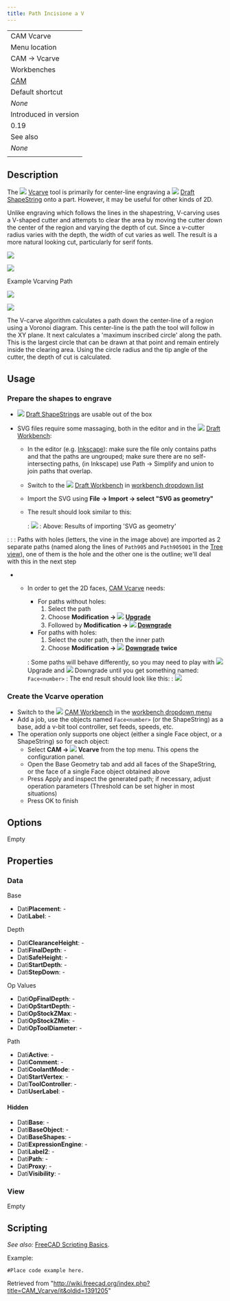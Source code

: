 ```yaml
---
title: Path Incisione a V
---
```


|                                       |
| ------------------------------------- |
| CAM Vcarve                            |
| Menu location                         |
| CAM → Vcarve                          |
| Workbenches                           |
| [CAM](/CAM_Workbench "CAM Workbench") |
| Default shortcut                      |
| _None_                                |
| Introduced in version                 |
| 0.19                                  |
| See also                              |
| _None_                                |
|                                       |

## Description

The ![](/images/CAM_Vcarve.svg) [Vcarve](/CAM_Vcarve "CAM Vcarve") tool is primarily for center-line engraving a ![](/images/Draft_ShapeString.svg) [Draft ShapeString](/Draft_ShapeString "Draft ShapeString") onto a part. However, it may be useful for other kinds of 2D.

Unlike engraving which follows the lines in the shapestring, V-carving uses a V-shaped cutter and attempts to clear the area by moving the cutter down the center of the region and varying the depth of cut. Since a v-cutter radius varies with the depth, the width of cut varies as well. The result is a more natural looking cut, particularly for serif fonts.

![](/images/Engravepath.png)

![](/images/Vcarvepath.png)

Example Vcarving Path

![](/images/Vcarved.png)

![](/images/Scrolltest.png)

The V-carve algorithm calculates a path down the center-line of a region using a Voronoi diagram. This center-line is the path the tool will follow in the XY plane. It next calculates a 'maximum inscribed circle' along the path. This is the largest circle that can be drawn at that point and remain entirely inside the clearing area. Using the circle radius and the tip angle of the cutter, the depth of cut is calculated.

## Usage

### Prepare the shapes to engrave

- ![](/images/Draft_ShapeString.svg) [Draft ShapeStrings](/Draft_ShapeString "Draft ShapeString") are usable out of the box

* SVG files require some massaging, both in the editor and in the ![](/images/Workbench_Draft.svg) [Draft Workbench](/Draft_Workbench "Draft Workbench"):

  - In the editor (e.g. [Inkscape](https://www.inkscape.org)): make sure the file only contains paths and that the paths are ungrouped; make sure there are no self-intersecting paths, (in Inkscape) use Path → Simplify and union to join paths that overlap.
  - Switch to the ![](/images/Workbench_Draft.svg) [Draft Workbench](/Draft_Workbench "Draft Workbench") in [workbench dropdown list](/Std_Workbench "Std Workbench")
  - Import the SVG using **File → Import → select "SVG as geometry"**
  - The result should look similar to this:

    : ![](/images/Svgimport.png)
    : Above: Results of importing 'SVG as geometry'

: : : Paths with holes (letters, the vine in the image above) are imported as 2 separate paths (named along the lines of `Path905` and `Path905001` in the [Tree view](/Tree_view "Tree view")), one of them is the hole and the other one is the outline; we'll deal with this in the next step

- - In order to get the 2D faces, [CAM Vcarve](/CAM_Vcarve "CAM Vcarve") needs:

    - For paths without holes:
      1. Select the path
      2. Choose **Modification → ![](/images/Draft_Upgrade.svg) [Upgrade](/Draft_Upgrade "Draft Upgrade")**
      3. Followed by **Modification → ![](/images/Draft_Downgrade.svg) [Downgrade](/Draft_Downgrade "Draft Downgrade")**
    - For paths with holes:
      1. Select the outer path, then the inner path
      2. Choose **Modification → ![](/images/Draft_Downgrade.svg) [Downgrade](/Draft_Downgrade "Draft Downgrade")** **twice**

    : Some paths will behave differently, so you may need to play with ![](/images/Draft_Upgrade.svg) Upgrade and ![](/images/Draft_Downgrade.svg) Downgrade until you get something named: `Face<number>`
    : The end result should look like this:
    : ![](/images/Svgfaces.png)

### Create the Vcarve operation

- Switch to the ![](/images/Workbench_CAM.svg) [CAM Workbench](/CAM_Workbench "CAM Workbench") in the [workbench dropdown menu](/Std_Workbench "Std Workbench")
- Add a job, use the objects named `Face<number>` (or the ShapeString) as a base, add a v-bit tool controller, set feeds, speeds, etc.
- The operation only supports one object (either a single Face object, or a ShapeString) so for each object:
  - Select **CAM → ![](/images/CAM_Vcarve.svg) Vcarve** from the top menu. This opens the configuration panel.
  - Open the Base Geometry tab and add all faces of the ShapeString, or the face of a single Face object obtained above
  - Press Apply and inspect the generated path; if necessary, adjust operation parameters (Threshold can be set higher in most situations)
  - Press OK to finish

## Options

Empty

## Properties

### Data

Base

- Dati**Placement**: -
- Dati**Label**: -

Depth

- Dati**ClearanceHeight**: -
- Dati**FinalDepth**: -
- Dati**SafeHeight**: -
- Dati**StartDepth**: -
- Dati**StepDown**: -

Op Values

- Dati**OpFinalDepth**: -
- Dati**OpStartDepth**: -
- Dati**OpStockZMax**: -
- Dati**OpStockZMin**: -
- Dati**OpToolDiameter**: -

Path

- Dati**Active**: -
- Dati**Comment**: -
- Dati**CoolantMode**: -
- Dati**StartVertex**: -
- Dati**ToolController**: -
- Dati**UserLabel**: -

#### Hidden

- Dati**Base**: -
- Dati**BaseObject**: -
- Dati**BaseShapes**: -
- Dati**ExpressionEngine**: -
- Dati**Label2**: -
- Dati**Path**: -
- Dati**Proxy**: -
- Dati**Visibility**: -

### View

Empty

## Scripting

_See also:_ [FreeCAD Scripting Basics](/FreeCAD_Scripting_Basics "FreeCAD Scripting Basics").

Example:

```
#Place code example here.

```

Retrieved from "<http://wiki.freecad.org/index.php?title=CAM_Vcarve/it&oldid=1391205>"
